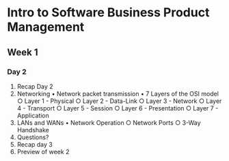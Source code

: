 # Intro to Software Business Product Management
## Week 1
### Day 2
1. Recap Day 2
2. Networking
	• Network packet transmission
	• 7 Layers of the OSI model
		○ Layer 1 - Physical
		○ Layer 2 - Data-Link
		○ Layer 3 - Network
		○ Layer 4 - Transport
		○ Layer 5 - Session
		○ Layer 6 - Presentation
		○ Layer 7 - Application
3. LANs and WANs
	• Network Operation
		○ Network Ports
		○ 3-Way Handshake
4. Questions?
5. Recap day 3
6. Preview of week 2